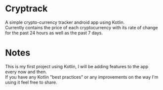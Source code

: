 # Cryptrack
A simple crypto-currency tracker android app using Kotlin. \
Currently contains the price of each cryptocurrency with its rate of change for the past 24 hours as well as the past 7 days.

# Notes
This is my first project using Kotlin, I will be adding features to the app every now and then. \
If you have any Kotlin "best practices" or any improvements on the way I'm using it feel free to share.
